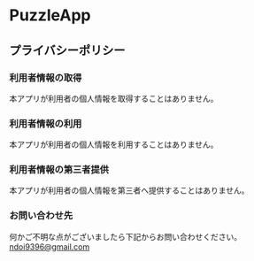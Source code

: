 # PuzzleApp

## プライバシーポリシー
### 利用者情報の取得  
本アプリが利用者の個人情報を取得することはありません。

### 利用者情報の利用
本アプリが利用者の個人情報を利用することはありません。

### 利用者情報の第三者提供
本アプリが利用者の個人情報を第三者へ提供することはありません。

### お問い合わせ先
何かご不明な点がございましたら下記からお問い合わせください。  
ndoi9396@gmail.com
